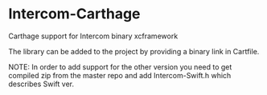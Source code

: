 # Intercom-Carthage
Carthage support for Intercom binary xcframework

The library can be added to the project by providing a binary link in Cartfile. 

NOTE: In order to add support for the other version you need to get compiled zip from the master repo and add Intercom-Swift.h which describes Swift ver.
